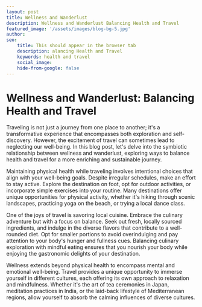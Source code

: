 ```yaml
---
layout: post
title: Wellness and Wanderlust
description: Wellness and Wanderlust Balancing Health and Travel
featured_image: '/assets/images/blog-bg-5.jpg'
author: 
seo: 
    title: This should appear in the browser tab
    description: alancing Health and Travel
    keywords: health and travel 
    social_image: 
    hide-from-google: false
---
```


# Wellness and Wanderlust: Balancing Health and Travel

<p> Traveling is not just a journey from one place to another; it's a transformative experience that encompasses both exploration and self-discovery. However, the excitement of travel can sometimes lead to neglecting our well-being. In this blog post, let's delve into the symbiotic relationship between wellness and wanderlust, exploring ways to balance health and travel for a more enriching and sustainable journey.</p>

<p> Maintaining physical health while traveling involves intentional choices that align with your well-being goals. Despite irregular schedules, make an effort to stay active. Explore the destination on foot, opt for outdoor activities, or incorporate simple exercises into your routine. Many destinations offer unique opportunities for physical activity, whether it's hiking through scenic landscapes, practicing yoga on the beach, or trying a local dance class.</p>

<p>
One of the joys of travel is savoring local cuisine. Embrace the culinary adventure but with a focus on balance. Seek out fresh, locally sourced ingredients, and indulge in the diverse flavors that contribute to a well-rounded diet. Opt for smaller portions to avoid overindulging and pay attention to your body's hunger and fullness cues. Balancing culinary exploration with mindful eating ensures that you nourish your body while enjoying the gastronomic delights of your destination. </p>

<p>Wellness extends beyond physical health to encompass mental and emotional well-being. Travel provides a unique opportunity to immerse yourself in different cultures, each offering its own approach to relaxation and mindfulness. Whether it's the art of tea ceremonies in Japan, meditation practices in India, or the laid-back lifestyle of Mediterranean regions, allow yourself to absorb the calming influences of diverse cultures.</p>
